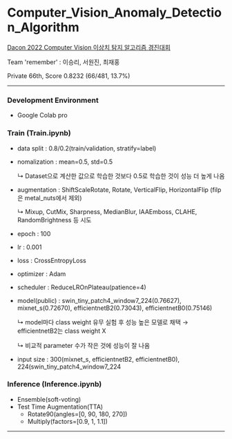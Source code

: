 # Computer_Vision_Anomaly_Detection_Algorithm
[Dacon 2022 Computer Vision 이상치 탐지 알고리즘 경진대회](https://dacon.io/competitions/official/235894/overview/description)

Team 'remember' : 이승리, 서원진, 최재홍

Private 66th, Score 0.8232 (66/481, 13.7%)

----

### Development Environment

- Google Colab pro

### Train (Train.ipynb)

- data split : 0.8/0.2(train/validation, stratify=label)
- nomalization : mean=0.5, std=0.5 
  
  ↳ Dataset으로 계산한 값으로 학습한 것보다 0.5로 학습한 것이 성능 더 높게 나옴
- augmentation : ShiftScaleRotate, Rotate, VerticalFlip, HorizontalFlip (filp은 metal_nuts에서 제외)

  ↳ Mixup, CutMix, Sharpness, MedianBlur, IAAEmboss, CLAHE, RandomBrightness 등 시도
- epoch : 100
- lr : 0.001
- loss : CrossEntropyLoss
- optimizer : Adam
- scheduler : ReduceLROnPlateau(patience=4)
- model(public) : swin_tiny_patch4_window7_224(0.76627), mixnet_s(0.72670), efficientnetB2(0.73043), efficientnetB0(0.75146)

   ↳ model마다 class weight 유무 실험 후 성능 높은 모델로 채택 → efficientnetB2는 class weight X
   
   ↳ 비교적 parameter 수가 작은 것에 성능이 잘 나옴
- input size : 300(mixnet_s, efficientnetB2, efficientnetB0), 224(swin_tiny_patch4_window7_224

### Inference (Inference.ipynb)

- Ensemble(soft-voting)
- Test Time Augmentation(TTA)
  - Rotate90(angles=[0, 90, 180, 270])
  - Multiply(factors=[0.9, 1, 1.1])

---


